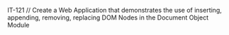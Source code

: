 IT-121 // Create a Web Application that demonstrates the use of inserting, appending, removing, replacing DOM Nodes in the Document Object Module 
